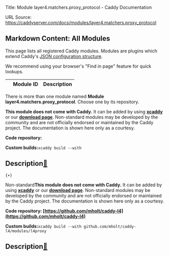 Title: Module layer4.matchers.proxy_protocol - Caddy Documentation

URL Source: https://caddyserver.com/docs/modules/layer4.matchers.proxy_protocol

Markdown Content:
All Modules
-----------

This page lists all registered Caddy modules. Modules are plugins which extend Caddy's [JSON configuration structure](https://caddyserver.com/docs/json/).

We recommend using your browser's "Find in page" feature for quick lookups.

|  | Module ID | Description |
| --- | --- | --- |

There is more than one module named **Module layer4.matchers.proxy_protocol**. Choose one by its repository.

**This module does not come with Caddy.** It can be added by using **[xcaddy](https://caddyserver.com/docs/build#xcaddy)** or our **[download page](https://caddyserver.com/download)**. Non-standard modules may be developed by the community and are not officially endorsed or maintained by the Caddy project. The documentation is shown here only as a courtesy.

**Code repository:**

**Custom builds:**`xcaddy build --with`

Description[🔗](https://caddyserver.com/docs/modules/layer4.matchers.proxy_protocol#docs "Direct link")
-------------------------------------------------------------------------------------------------------

`{▾}`

Non-standard**This module does not come with Caddy.** It can be added by using **[xcaddy](https://caddyserver.com/docs/build#xcaddy)** or our **[download page](https://caddyserver.com/download)**. Non-standard modules may be developed by the community and are not officially endorsed or maintained by the Caddy project. The documentation is shown here only as a courtesy.

**Code repository: [https://github.com/mholt/caddy-l4](https://github.com/mholt/caddy-l4)**

**Custom builds:**`xcaddy build --with github.com/mholt/caddy-l4/modules/l4proxy`

Description[🔗](https://caddyserver.com/docs/modules/layer4.matchers.proxy_protocol#docs "Direct link")
-------------------------------------------------------------------------------------------------------
